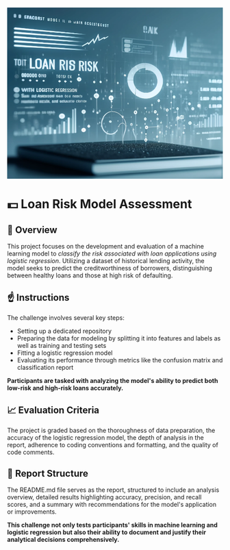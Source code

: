 <p align="center">
  <img width="600" height="400" src="https://github.com/manuel-sosa/credit-risk-classification/blob/main/loan_risk.png">
</p>


# :dollar: Loan Risk Model Assessment 

## :checkered_flag: Overview
This project focuses on the development and evaluation of a machine learning model to *classify the risk associated with loan applications using logistic regression*. Utilizing a dataset of historical lending activity, the model seeks to predict the creditworthiness of borrowers, distinguishing between healthy loans and those at high risk of defaulting.

## :point_up: Instructions
The challenge involves several key steps: 
- Setting up a dedicated repository
- Preparing the data for modeling by splitting it into features and labels as well as training and testing sets
- Fitting a logistic regression model 
- Evaluating its performance through metrics like the confusion matrix and classification report

**Participants are tasked with analyzing the model's ability to predict both low-risk and high-risk loans accurately.**

## :chart_with_upwards_trend: Evaluation Criteria
The project is graded based on the thoroughness of data preparation, the accuracy of the logistic regression model, the depth of analysis in the report, adherence to coding conventions and formatting, and the quality of code comments.

## :open_file_folder: Report Structure
The README.md file serves as the report, structured to include an analysis overview, detailed results highlighting accuracy, precision, and recall scores, and a summary with recommendations for the model's application or improvements.

**This challenge not only tests participants' skills in machine learning and logistic regression but also their ability to document and justify their analytical decisions comprehensively.**
